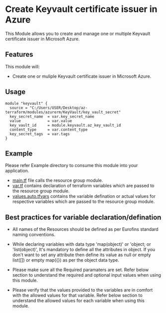 # Create Keyvault certificate issuer in Azure
This Module allows you to create and manage one or multiple Keyvault certificate issuer in Microsoft Azure.

## Features
This module will:

- Create one or muliple Keyvault certificate issuer in Microsoft Azure.

## Usage
```hcl
module "keyvault" {
  source = "C:/Users/USER/Desktop/az-terraform/modules/azurerm/KeyVault/key_vault_secret"
  key_secret_name  = var.key_secret_name
  value            = var.value
  key_vault_id     = module.keyvault.az_key_vault_id
  content_type     = var.content_type
  key_secret_tags  = var.tags
}
```

## Example 
Please refer Example directory to consume this module into your application.

- [main.tf](./main.tf) file calls the resource group module.
- [var.tf](./var.tf) contains declaration of terraform variables which are passed to the resource group module.
- [values.auto.tfvars](./values.auto.tfvars) contains the variable defination or actual values for respective variables which are passed to the resource group module.

## Best practices for variable declaration/defination
- All names of the Resources should be defined as per Eurofins standard naming conventions.

- While declaring variables with data type 'map(object)' or 'object; or 'list(object)', It's mandatory to define all the attributes in object. If you don't want to set any attribute then define its value as null or empty list([]) or empty map({}) as per the object data type.

- Please make sure all the Required paramaters are set. Refer below section to understand the required and optional input values when using this module.

- Please verify that the values provided to the variables are in comfort with the allowed values for that variable. Refer below section to understand the allowed values for each variable when using this module.

